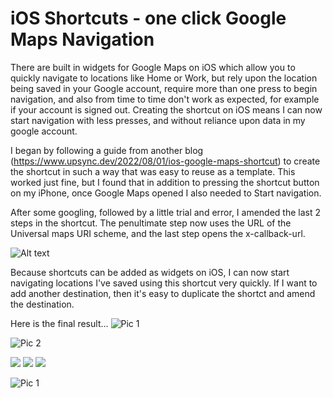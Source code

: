 # iOS Shortcuts - one click Google Maps Navigation

There are built in widgets for Google Maps on iOS which allow you to quickly navigate to locations like Home or Work, but rely upon the location being saved in your Google account, require more than one press to begin navigation, and also from time to time don't work as expected, for example if your account is signed out. Creating the shortcut on iOS means I can now start navigation with less presses, and without reliance upon data in my google account.

I began by following a guide from another blog (https://www.upsync.dev/2022/08/01/ios-google-maps-shortcut) to create the shortcut in such a way that was easy to reuse as a template. This worked just fine, but I found that in addition to pressing the shortcut button on my iPhone, once Google Maps opened I also needed to Start navigation.

After some googling, followed by a little trial and error, I amended the last 2 steps in the shortcut. The penultimate step now uses the URL of the Universal maps URI scheme, and the last step opens the x-callback-url.

<img title="a title" alt="Alt text" src="../assets/2024-09-11-ios-shortcuts-google-nav-1-click/1.png">

Because shortcuts can be added as widgets on iOS, I can now start navigating locations I've saved using this shortcut very quickly. If I want to add another destination, then it's easy to duplicate the shortct and amend the destination.

Here is the final result...
![Pic 1](../assets/2024-09-11-ios-shortcuts-google-nav-1-click/1.jpg "")

![Pic 2](../assets/2024-09-11-ios-shortcuts-google-nav-1-click/1.jpg "")

<img src="../assets/2024-09-11-ios-shortcuts-google-nav-1-click/1.jpg" />

<img src="../assets/2024-09-11-ios-shortcuts-google-nav-1-click/1.jpg" />

<img src="../assets/2024-09-11-ios-shortcuts-google-nav-1-click/1.jpg" />

![Pic 1](/assets/images/logo.jpg)
